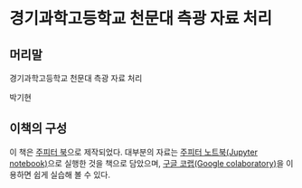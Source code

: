 # 경기과학고등학교 천문대 측광 자료 처리


## 머리말

경기과학고등학교 천문대 측광 자료 처리


박기현


## 이책의 구성

이 책은 [주피터 북](https://jupyterbook.org)으로 제작되었다. 
대부분의 자료는 [주피터 노트북(Jupyter notebook)](https://jupyter.org/)으로 실행한 것을 책으로 담았으며, [구글 코랩(Google colaboratory)](https://colab.research.google.com/?hl=ko)을 이용하면 쉽게 실습해 볼 수 있다.



```{tableofcontents}
```